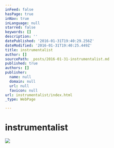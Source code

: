 ```yaml
---
inFeed: false
hasPage: true
inNav: true
inLanguage: null
starred: false
keywords: []
description: ''
datePublished: '2016-01-31T19:40:29.256Z'
dateModified: '2016-01-31T19:40:25.449Z'
title: instrumentalist
author: []
sourcePath: _posts/2016-01-31-instrumentalist.md
published: true
authors: []
publisher:
  name: null
  domain: null
  url: null
  favicon: null
url: instrumentalist/index.html
_type: WebPage

---
```

# instrumentalist
![](https://the-grid-user-content.s3-us-west-2.amazonaws.com/e08bcf1f-0907-4644-86c7-1fa93637fde7.JPG)
